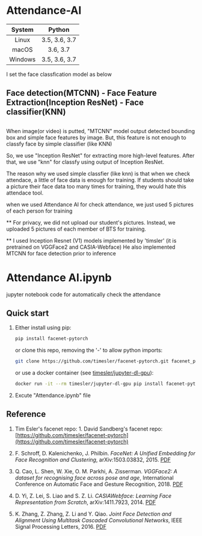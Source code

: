 # Attendance-AI

| System | Python |
| :---: | :---: |
| Linux | 3.5, 3.6, 3.7 |
| macOS | 3.6, 3.7 |
| Windows | 3.5, 3.6, 3.7 |

I set the face classfication model as below

## Face detection(MTCNN) - Face Feature Extraction(Inception ResNet) - Face classifier(KNN)
##

When image(or video) is putted, "MTCNN" model output detected bounding box and simple face features by image. But, this feature is not enough to classfy face by simple classifier (like KNN)

So, we use "Inception ResNet" for extracting more high-level features. After that, we use "knn" for classfy using output of Inception ResNet.

The reason why we used simple classfier (like knn) is that when we check attendace, a little of face data is enough for training. If students should take a picture their face data too many times for training, they would hate this attendace tool. 

when we used Attendance AI for check attendance, we just used 5 pictures of each person for training

** For privacy, we did not upload our student's pictures. Instead, we uploaded 5 pictures of each member of BTS for training.

** I used Inception Resnet (V1) models implemented by 'timsler' (it is pretrained on VGGFace2 and CASIA-Webface) He also implemented MTCNN for face detection prior to inference

# Attendance AI.ipynb

jupyter notebook code for automatically check the attendance

## Quick start

1. Either install using pip:
    ```bash
    pip install facenet-pytorch
    ```
    or clone this repo, removing the '-' to allow python imports:
    ```bash
    git clone https://github.com/timesler/facenet-pytorch.git facenet_pytorch
    ```
    or use a docker container (see [timesler/jupyter-dl-gpu](https://github.com/timesler/docker-jupyter-dl-gpu)):
    ```bash
    docker run -it --rm timesler/jupyter-dl-gpu pip install facenet-pytorch && ipython

1. Excute "Attendance.ipynb" file


## Reference

1. Tim Esler's facenet repo: 1. David Sandberg's facenet repo: [https://github.com/timesler/facenet-pytorch](https://github.com/timesler/facenet-pytorch)

1. F. Schroff, D. Kalenichenko, J. Philbin. _FaceNet: A Unified Embedding for Face Recognition and Clustering_, arXiv:1503.03832, 2015. [PDF](https://arxiv.org/pdf/1503.03832)

1. Q. Cao, L. Shen, W. Xie, O. M. Parkhi, A. Zisserman. _VGGFace2: A dataset for recognising face across pose and age_, International Conference on Automatic Face and Gesture Recognition, 2018. [PDF](http://www.robots.ox.ac.uk/~vgg/publications/2018/Cao18/cao18.pdf)

1. D. Yi, Z. Lei, S. Liao and S. Z. Li. _CASIAWebface: Learning Face Representation from Scratch_, arXiv:1411.7923, 2014. [PDF](https://arxiv.org/pdf/1411.7923)

1. K. Zhang, Z. Zhang, Z. Li and Y. Qiao. _Joint Face Detection and Alignment Using Multitask Cascaded Convolutional Networks_, IEEE Signal Processing Letters, 2016. [PDF](https://kpzhang93.github.io/MTCNN_face_detection_alignment/paper/spl.pdf)
